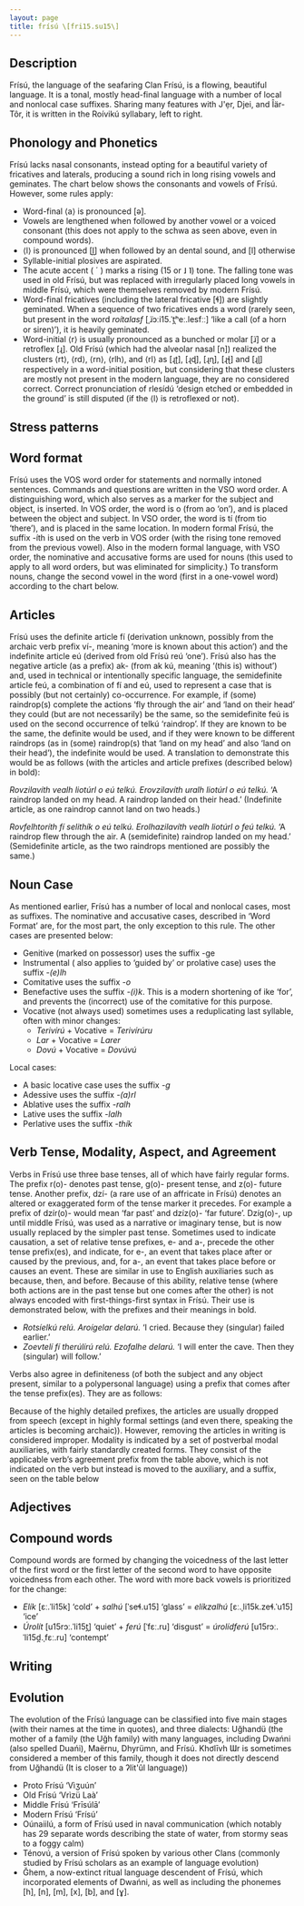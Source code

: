 ```yaml
---
layout: page
title: frísú \[fri15.su15\]
---
```


## Description
Frísú, the language of the seafaring Clan Frísú, is a flowing, beautiful language. It is a tonal, mostly head-final language with a number of local and nonlocal case suffixes. Sharing many features with J'ẹr, Djei, and Îär-Tôr, it is written in the Roívikú syllabary, left to right.

## Phonology and Phonetics    
Frísú lacks nasal consonants, instead opting for a beautiful variety of fricatives and laterals, producing a sound rich in long rising vowels and geminates. 
The chart below shows the consonants and vowels of Frísú. However, some rules apply:
 * Word-final ⟨a⟩ is pronounced \[ə\].
 * Vowels are lengthened when followed by another vowel or a voiced consonant (this does not apply to the schwa as seen above, even in compound words).
 * ⟨l⟩ is pronounced \[l̪\] when followed by an dental sound, and \[l\] otherwise
 * Syllable-initial plosives are aspirated.
 * The acute accent ( ´ ) marks a rising (15 or ˩ ˥) tone. The falling tone was used in old Frísú, but was replaced with irregularly placed long vowels in middle Frísú, which were themselves removed by modern Frísú.
 * Word-final fricatives (including the lateral fricative \[ɬ\]) are slightly geminated. When a sequence of two fricatives ends a word (rarely seen, but present in the word *roítalasf*  \[ˌɹ̈ɔːi15.ˈt̪ʰeː.lesfːː\] ‘like a call (of a horn or siren)’), it is heavily geminated.
 * Word-initial ⟨r⟩ is usually pronounced as a bunched or molar \[ɹ̈\] or a retroflex \[ɻ\]. Old Frísú (which had the alveolar nasal \[n\]) realized the clusters ⟨rt⟩, ⟨rd⟩, ⟨rn⟩, ⟨rlh⟩, and ⟨rl⟩ as \[ɻʈ\], \[ɻɖ\], \[ɻɳ\], \[ɻꞎ\] and \[ɻɭ\] respectively in a word-initial position, but considering that these clusters are mostly not present in the modern language, they are no considered correct. Correct pronunciation of rlesídú ‘design etched or embedded in the ground’ is still disputed (if the ⟨l⟩ is retroflexed or not).

## Stress patterns

## Word format
Frísú uses the VOS word order for statements and normally intoned sentences. Commands and questions are written in the VSO word order. A distinguishing word, which also serves as a marker for the subject and object, is inserted. In VOS order, the word is o (from ao ‘on’), and is placed between the object and subject. In VSO order, the word is tí (from tio ‘there’), and is placed in the same location. In modern formal Frísú, the suffix -íth is used on the verb in VOS order (with the rising tone removed from the previous vowel). Also in the modern formal language, with VSO order, the nominative and accusative forms are used for nouns (this used to apply to all word orders, but was eliminated for simplicity.) To transform nouns, change the second vowel in the word (first in a one-vowel word) according to the chart below.

## Articles
Frísú uses the definite article fí (derivation unknown, possibly from the archaic verb prefix ví-, meaning ‘more is known about this action’) and the indefinite article eú (derived from old Frísú reú ‘one’). Frísú also has the negative article (as a prefix) ak- (from ak kú, meaning ‘(this is) without’) and, used in technical or intentionally specific language, the semidefinite article feú, a combination of fí and eú, used to represent a case that is possibly (but not certainly) co-occurrence. For example, if (some) raindrop(s) complete the actions ‘fly through the air’ and ‘land on their head’ they could (but are not necessarily) be the same, so the semidefinite feú is used on the second occurrence of telkú ‘raindrop’. If they are known to be the same, the definite would be used, and if they were known to be different raindrops (as in (some) raindrop(s) that ‘land on my head’ and also ‘land on their head’), the indefinite would be used. A translation to demonstrate this would be as follows (with the articles and article prefixes (described below) in bold):

*Rovzilavíth vealh liotúrl o eú telkú. Erovzilavíth uralh liotúrl o eú telkú.* ‘A raindrop landed on my head. A raindrop landed on their head.’ (Indefinite article, as one raindrop cannot land on two heads.)

*Rovfelhtoríth fí selithík o eú telkú. Erolhazilavíth vealh liotúrl o feú telkú.* ‘A raindrop flew through the air. A (semidefinite) raindrop landed on my head.’ (Semidefinite article, as the two raindrops mentioned are possibly the same.)   

## Noun Case
As mentioned earlier, Frísú has a number of local and nonlocal cases, most as suffixes. The nominative and accusative cases, described in ‘Word Format’ are, for the most part, the only exception to this rule. The other cases are presented below:
 * Genitive (marked on possessor) uses the suffix -ge
 * Instrumental ( also applies to ‘guided by’ or prolative case) uses the suffix *-(e)lh*
 * Comitative uses the suffix *-o*
 * Benefactive uses the suffix *-(i)k*. This is a modern shortening of ike ‘for’, and prevents the (incorrect) use of the comitative for this purpose.
 * Vocative (not always used) sometimes uses a reduplicating last syllable, often with minor changes:
    * *Terivírú* + Vocative = *Terivírúru*
    * *Lar* + Vocative = *Larer*
    * *Dovú* + Vocative = *Dovúvú*

Local cases:
 * A basic locative case uses the suffix *-g*
 * Adessive uses the suffix *-(a)rl*
 * Ablative uses the suffix *-ralh*
 * Lative uses the suffix *-lalh*
 * Perlative uses the suffix *-thík*

## Verb Tense, Modality, Aspect, and Agreement
Verbs in Frísú use three base tenses, all of which have fairly regular forms. The prefix r(o)- denotes past tense, g(o)- present tense, and z(o)- future tense. Another prefix, dzí- (a rare use of an affricate in Frísú) denotes an altered or exaggerated form of the tense marker it precedes. For example a prefix of dzír(o)- would mean ‘far past’ and dzíz(o)- ‘far future’. Dzíg(o)-, up until middle Frísú, was used as a narrative or imaginary tense, but is now usually replaced by the simpler past tense.
Sometimes used to indicate causation, a set of relative tense prefixes, e- and a-, precede the other tense prefix(es), and indicate, for e-, an event that takes place after or caused by the previous, and, for a-, an event that takes place before or causes an event. These are similar in use to English auxiliaries such as because, then, and before. Because of this ability, relative tense (where both actions are in the past tense but one comes after the other) is not always encoded with first-things-first syntax in Frísú. Their use is demonstrated below, with the prefixes and their meanings in bold.

* *Rotsíelkú relú. Aroígelar delarú.* ‘I cried. Because they (singular) failed earlier.’
* *Zoevtelí fí therúlírú relú. Ezofalhe delarú.* ‘I will enter the cave. Then they (singular) will follow.’

Verbs also agree in definiteness (of both the subject and any object present, similar to a polypersonal language) using a prefix that comes after the tense prefix(es). They are as follows:
    
Because of the highly detailed prefixes, the articles are usually dropped from speech (except in highly formal settings (and even there, speaking the articles is becoming archaic)). However, removing the articles in writing is considered improper.
Modality is indicated by a set of postverbal modal auxiliaries, with fairly standardly created forms. They consist of the applicable verb’s agreement prefix from the table above, which is not indicated on the verb but instead is moved to the auxiliary, and a suffix, seen on the table below
	
## Adjectives

## Compound words
Compound words are formed by changing the voicedness of the last letter of the first word or the first letter of the second word to have opposite voicedness from each other. The word with more back vowels is prioritized for the change:

 * *Elík* \[ɛː.ˈli15k\] ‘cold’ + *salhú* \[ˈseɬ.u15\] ‘glass’ = *elíkzalhú* \[ɛː.ˌli15k.zeɬ.ˈu15\] ‘ice’
 * *Úrolít* \[u15rɔː.ˈli15t̪\] ‘quiet’ + *ferú* \[ˈfɛː.ru\] ‘disgust’ = *úrolídferú* \[u15rɔː.ˈli15d̪.ˌfɛː.ru\] ‘contempt’

## Writing

## Evolution

The evolution of the Frísú language can be classified into five main stages (with their names at the time in quotes), and three dialects:
Uğhandü (the mother of a family (the Uğh family) with many languages, including Dwańni (also spelled Duańi), Maërnu, Dhyrümn, and Frísú. Khơlīvh Ɯr is sometimes considered a member of this family, though it does not directly descend from Uğhandü (It is closer to a ʔlit'ûl language))
* Proto Frísú ‘Vìʒuún’
* Old Frísú ‘Vrìzü Laà’
* Middle Frísú ‘Frīsúlā’
* Modern Frísú ‘Frísú’
* Oúnaiilú, a form of Frísú used in naval communication (which notably has 29 separate words describing the state of water, from stormy seas to a foggy calm)
* Ténovú, a version of Frísú spoken by various other Clans (commonly studied by Frísú scholars as an example of language evolution) 
* Ğhem, a now-extinct ritual language descendent of Frísú, which incorporated elements of Dwańni, as well as including the phonemes \[h\], \[n\], \[m\], \[x\], \[b\], and \[ɣ\].

